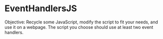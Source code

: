 # EventHandlersJS

Objective:
Recycle some JavaScript, modify the script to fit your needs, and use it on a webpage. The script you choose should use at least two event handlers. 

